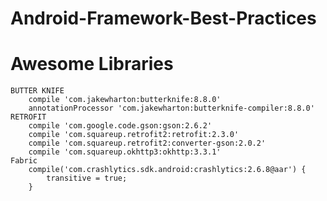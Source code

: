 # Android-Framework-Best-Practices

# Awesome Libraries
    BUTTER KNIFE
        compile 'com.jakewharton:butterknife:8.8.0'
        annotationProcessor 'com.jakewharton:butterknife-compiler:8.8.0'  
    RETROFIT
        compile 'com.google.code.gson:gson:2.6.2'
        compile 'com.squareup.retrofit2:retrofit:2.3.0'
        compile 'com.squareup.retrofit2:converter-gson:2.0.2'
        compile 'com.squareup.okhttp3:okhttp:3.3.1'
    Fabric
        compile('com.crashlytics.sdk.android:crashlytics:2.6.8@aar') {
            transitive = true;
        }
